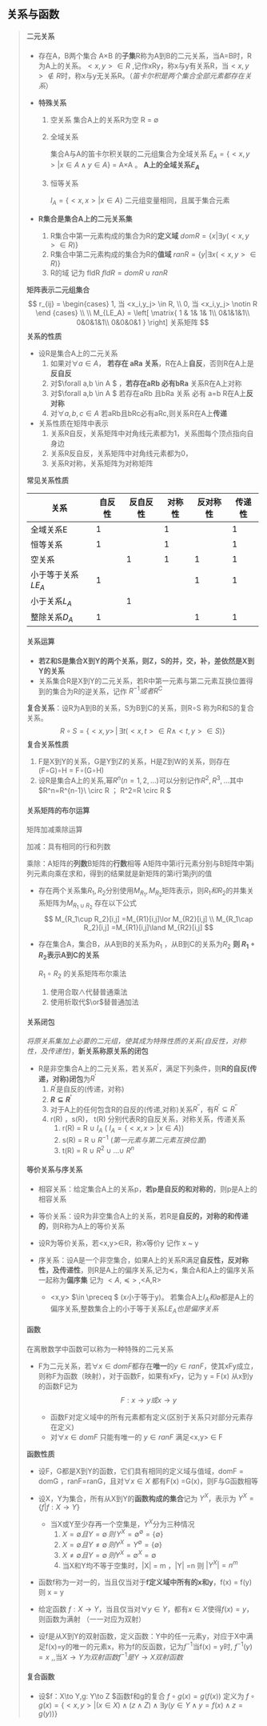 ## 关系与函数

> #### **二元关系**
>
> - 存在A，B两个集合 A$\times$B 的**子集**R称为A到B的二元关系，当A=B时，R为A上的关系。$<x,y> \in R$  ,记作xRy，称x与y有关系R，当$<x,y> \notin R$时，称x与y无关系R。（_笛卡尔积是两个集合全部元素都存在关系_）
>
> - **特殊关系**
>
>   1. 空关系  集合A上的关系R为空  R = $\emptyset$ 
>
>   2. 全域关系 
>
>      集合A与A的笛卡尔积关联的二元组集合为全域关系  $E_A=\{<x,y> | x \in A \land y \in A \}$ = A$\times$A  。 **A上的全域关系$E_A$**
>
>   3. 恒等关系
>
>      $I_A = \{<x,x> | x\in A\}$   二元组变量相同，且属于集合元素
>
> - **R集合是集合A上的二元关系集**
>
>   1. R集合中第一元素构成的集合为R的**定义域**  $domR = \{x | \exists y(<x,y>\in R)\}$
>   2. R集合中第二元素构成的集合为R的**值域**  $ranR = \{y | \exists x(<x,y>\in R)\}$
>   3. R的域 记为 fldR  $fldR = domR \cup ranR$
>
> **矩阵表示二元组集合**
> $$
> r_{ij} = \begin{cases} 
>   1, 当 <x_i,y_j> \in R, \\
>   0, 当 <x_i,y_j>  \notin R
>   \end {cases} \\ \\
>   M_{LE_A} = \left[
>    \matrix{
>     1 & 1& 1& 1\\
>     0&1&1&1\\
>     0&0&1&1\\
>     0&0&0&1
>    }
>   \right]  关系矩阵
> $$
> **关系的性质**
>
> - 设R是集合A上的二元关系
>   1) 如果对$\forall a \in A$， **若存在 aRa 关系**，R在A上**自反**，否则R在A上是**反自反**
>   2) 对$\forall a,b \in A  $ ，**若存在aRb 必有bRa** 关系R在A上对称
>   3) 对$\forall a,b \in A  $ 若存在aRb 且bRa 关系 必有 a=b R在A上**反对称**
>   4) 对$\forall a,b,c \in A$ 若aRb且bRc必有aRc,则关系R在A上**传递**
> - 关系性质在矩阵中表示
>   1. 关系R自反，关系矩阵中对角线元素都为1，关系图每个顶点指向自身边
>   2. 关系R反自反，关系矩阵中对角线元素都为0，
>   3. 关系R对称，关系矩阵为对称矩阵
>
> **常见关系性质**
>
> | 关系               | 自反性 | 反自反性 | 对称性 | 反对称性 | 传递性 |
> | ------------------ | ------ | -------- | ------ | -------- | ------ |
> | 全域关系E          | 1      |          | 1      |          | 1      |
> | 恒等关系           | 1      |          | 1      |          | 1      |
> | 空关系             |        | 1        | 1      | 1        | 1      |
> | 小于等于关系$LE_A$ | 1      |          |        | 1        | 1      |
> | 小于关系$L_A$      |        | 1        |        |          |        |
> | 整除关系$D_A$      | 1      |          |        | 1        | 1      |
>
> 
>
> #### **关系运算**
>
> - **若Z和S是集合X到Y的两个关系，则Z，S的并，交，补，差依然是X到Y的关系**
> - 关系集合R是X到Y的二元关系，若R中第一元素与第二元素互换位置得到的集合为R的逆关系，记作 $R^{-1}或者 R^C$
>
> **复合关系**：设R为A到B的关系，S为B到C的关系，则R$\circ$S 称为R和S的复合关系。
> $$
> R∘S = \{<x,y>\,|\,∃t(<x,t>\in R \land <t,y> \in S) \}
> $$
> **复合关系性质**
>
> 1. F是X到Y的关系，G是Y到Z的关系，H是Z到W的关系，则存在 (F$\circ$G)$\circ$H = F$\circ$(G$\circ$H)
> 2. 设R是集合A上的关系,幂$R^n(n=1,2,...)$可以分别记作$R^2,R^3,...$其中$R^n=R^{n-1}\ \circ R ； R^2=R \circ R $ 
>
> 
>
> #### **关系矩阵的布尔运算**
>
> 矩阵加减乘除运算
>
> 加减：具有相同的行和列数
>
> 乘除：A矩阵的**列数**B矩阵的**行数**相等 A矩阵中第i行元素分别与B矩阵中第j列元素向乘在求和，得到的结果就是新矩阵的第i行第j列的值
>
> 
>
> - 存在两个关系集$R_1,R_2$分别使用$M_{R_1},M_{R_2}$矩阵表示，则$R_1和R_2$的并集关系矩阵为$M_{R_1\cup R_2}$ 存在以下公式
>   $$
>   M_{R_1\cup R_2}[i,j] =M_{R1}[i,j]\lor M_{R2}[i,j] \\
>   M_{R_1\cap R_2}[i,j] =M_{R1}[i,j]\land M_{R2}[i,j]
>   $$
>
> - 存在集合A，集合B，从A到B的关系为$R_1$ ，从B到C的关系为$R_2$ **则 $R_1 \circ R_2$表示A到C的关系**
>
>    $R_1 \circ R_2$ 的关系矩阵布尔乘法             
>
>   1. 使用合取$\land$代替普通乘法
>   2. 使用析取代$\or$替普通加法
>
> 
>
> #### **关系闭包**
>
> *将原关系集加上必要的二元组，使其成为特殊性质的关系(自反性，对称性，及传递性)*，**新关系称原关系的闭包**
>
> - R是非空集合A上的二元关系，若关系$R^{'}$，满足下列条件，则**R的自反(传递，对称)闭包**为$R^{'}$ 
>   1. $R^{'}$是自反的(传递，对称)
>   2. **$R \subseteq R^{'}$** 
>   3. 对于A上的任何包含R的自反的(传递,对称)关系$R^{''}$，有$R^{'}  \subseteq R^{''}$
>   4. r(R) ，s(R)， t(R) 分别代表R的自反关系，对称关系，传递关系
>      1. r(R) = R $\cup \ I_A$  ( $I_A = \{<x,x> | x\in A\}$)
>      2. s(R) = R $\cup \ R^{-1}$   (*第一元素与第二元素互换位置*)
>      3. t(R) = R $\cup \ R^2 \cup ...\cup \ R^n$
>
> 
>
> #### **等价关系与序关系**
>
> - 相容关系：给定集合A上的关系p，**若p是自反的和对称的**，则p是A上的相容关系
>
> - 等价关系：设R为非空集合A上的关系，若R是**自反的，对称的和传递的**，则R称为A上的等价关系
>
> - 设R为等价关系，若<x,y>$\in$R，称x等价y 记作 x ~ y
>
> - 序关系：设A是一个非空集合，如果A上的关系R满足**自反性，反对称性，及传递性**，则R是A上的偏序关系,记为$\preceq$，集合A和A上的偏序关系一起称为**偏序集** 记为 $<A,$$\preceq >$ ,<A,R>
>
>   - <x,y> $\in \preceq $  (x小于等于y)。  若集合A上$I_A和 \emptyset$都是A上的偏序关系,整数集合上的小于等于关系$LE_A也是偏序关系$
>
> 
>
> 
>
> #### **函数**
>
> 在离散数学中函数可以称为一种特殊的二元关系 
>
> - F为二元关系，若$\forall x \in domF$都存在**唯一**的$y\in ranF$，使其xFy成立，则称F为函数（映射），对于函数F，如果有xFy，记为 y = F(x)  从x到y的函数F记为 
>   $$
>    F : x \to y 或 x\to y
>   $$
>
>   - 函数F对定义域中的所有元素都有定义(区别于关系只对部分元素存在定义)
>   - 对$\forall x \in domF$ 只能有唯一的 $y \in ranF$ 满足<x,y> $\in$ F
>
> **函数性质**
>
> - 设F，G都是X到Y的函数，它们具有相同的定义域与值域，domF = domG ，ranF=ranG，且对$\forall x \in X$ 都有F(x) =G(x)，则F与G函数相等
>
> - 设X，Y为集合，所有从X到Y的**函数构成的集合**记为 $Y^X$，表示为 $Y^X = \{f | f: X\to Y\}$
>
>   - 当X或Y至少存再一个空集是，$Y^X$分为三种情况
>     1.  $X = \emptyset 且 Y= \emptyset \, 则 \,Y^X = \emptyset^{\emptyset} = \{\emptyset\}$
>     2. $X=\emptyset 且 Y \neq \emptyset \, 则 Y^X = Y^{\emptyset} = \{\emptyset\}$
>     3. $X \neq \emptyset 且 Y=\emptyset \,则 Y^X=\emptyset^{X} = \emptyset$
>     4. 当X和Y均不等于空集时，|X| = m ，|Y| =n  则 $|Y^X| = n^m$
>
>  - 函数f称为一对一的，当且仅当对于**f定义域中所有的x和y**，f(x) = f(y) 则 x = y
>
>  - 给定函数 $f: X\to Y$，当且仅当对$\forall y \in Y$，都有$x\in X$使得$f(x) = y$，则函数为满射 （一一对应为双射）
>
>  - 设f是从X到Y的双射函数，定义函数：Y中的任一元素y，对应于X中满足f(x)=y的唯一的元素x，称为f的反函数，记为$f^{-1}$当f(x) = y时, $f^{-1}(y) = x$ ,,当$X\to Y为双射函数 f^{-1}是Y\to X双射函数$
>
> 
>
> #### **复合函数**
>
> - 设$f：X\to Y,g: Y\to Z $函数f和g的复合 $f\circ g(x) = g(f(x))$ 定义为 $f\circ g(x) = \{<x,y> | (x\in X)\land (z \land Z)\land \exists y(y\in Y \land y = f(x) \land z = g(y))\}$
>
>   
>
> 
>
> 
>
> 
>
> 

